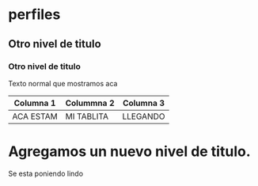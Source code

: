 # perfiles
## Otro nivel de titulo
### Otro nivel de titulo
Texto normal que mostramos aca

| Columna 1 |    Colummna 2       | Columna 3 |
| --------- |    ---------------  | --------- |
| ACA ESTAM |  MI TABLITA         | LLEGANDO  |

# Agregamos un nuevo nivel de titulo.  
Se esta poniendo lindo
